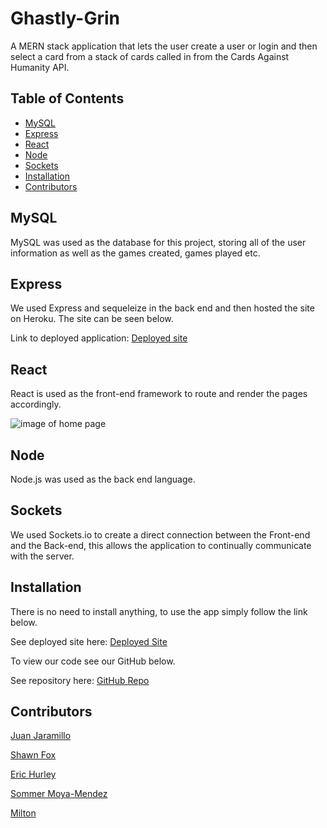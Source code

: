 # Ghastly-Grin
A MERN stack application that lets the user create a user or login and then select a card from a stack of cards called in from the Cards Against Humanity API. 

## Table of Contents

* [MySQL](#MySQL)
* [Express](#Express)
* [React](#React)
* [Node](#Node)
* [Sockets](#Sockets)
* [Installation](#Installation)
* [Contributors](#Contributors)


## MySQL
MySQL was used as the database for this project, storing all of the user information as well as the games created, games played etc. 

## Express
We used Express and sequeleize in the back end and then hosted the site on Heroku. The site can be seen below. 

Link to deployed application: [Deployed site]()

## React
React is used as the front-end framework to route and render the pages accordingly. 

![image of home page](/public/images/.png)

## Node
Node.js was used as the back end language. 

## Sockets
We used Sockets.io to create a direct connection between the Front-end and the Back-end, this allows the application to continually communicate with the server.  

## Installation

There is no need to install anything, to use the app simply follow the link below. 

See deployed site here: [Deployed Site]()

To view our code see our GitHub below. 

See repository here: [GitHub Repo](https://github.com/JD-Jaramillo/Ghastly-Grin)

## Contributors
[Juan Jaramillo](https://github.com/JD-Jaramillo)

[Shawn Fox](https://github.com/SFoxGit)

[Eric Hurley](https://github.com/HurleySquared)

[Sommer Moya-Mendez ](https://github.com/smoyamendez)

[Milton ](https://github.com/basedmilz)